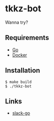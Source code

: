 # tkkz-bot

Wanna try?

## Requirements

* [Go](https://golang.org/doc/install)
* [Docker](https://docs.docker.com/get-docker/)

## Installation

```
$ make build
$ ./tkkz-bot
```

## Links

* [slack-go](https://github.com/slack-go/slack)
